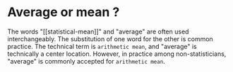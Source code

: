 # Average or mean ?

The words "[[statistical-mean]]" and "average" are often used interchangeably.
The substitution of one word for the other is common practice. The technical
term is `arithmetic mean`, and "average" is technically a center location.
However, in practice among non-statisticians, "average" is commonly accepted
for `arithmetic mean`.
